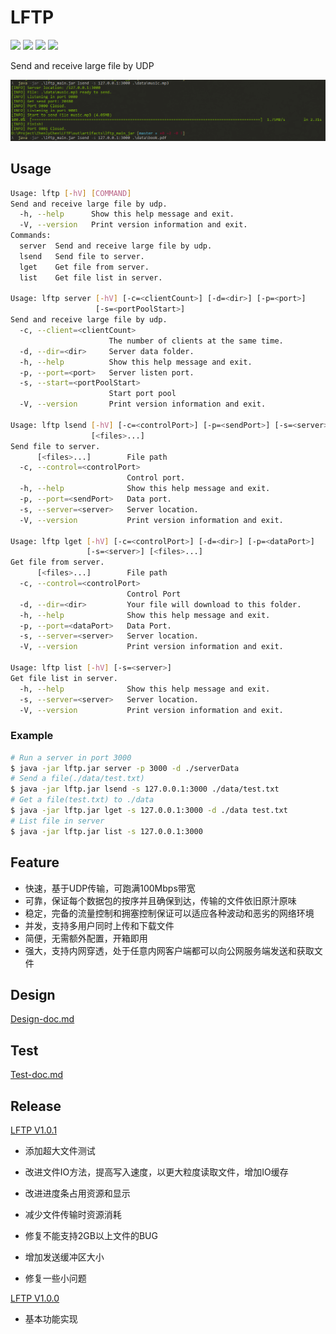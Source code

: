 #  LFTP

![](https://img.shields.io/badge/build-passing-brightgreen.svg?maxAge=2592000) ![](https://img.shields.io/badge/size-258kB-brightyellow.svg?maxAge=2592000) ![](https://img.shields.io/badge/license-Apache%202-lightgray.svg?maxAge=2592000) ![](https://img.shields.io/badge/release-v1.0.1-blue.svg?maxAge=2592000)

Send and receive large file by UDP

![lftp](./docs/Test-doc/large.gif)

## Usage

```bash
Usage: lftp [-hV] [COMMAND]
Send and receive large file by udp.
  -h, --help      Show this help message and exit.
  -V, --version   Print version information and exit.
Commands:
  server  Send and receive large file by udp.
  lsend   Send file to server.
  lget    Get file from server.
  list    Get file list in server.

Usage: lftp server [-hV] [-c=<clientCount>] [-d=<dir>] [-p=<port>]
                   [-s=<portPoolStart>]
Send and receive large file by udp.
  -c, --client=<clientCount>
                      The number of clients at the same time.
  -d, --dir=<dir>     Server data folder.
  -h, --help          Show this help message and exit.
  -p, --port=<port>   Server listen port.
  -s, --start=<portPoolStart>
                      Start port pool
  -V, --version       Print version information and exit.

Usage: lftp lsend [-hV] [-c=<controlPort>] [-p=<sendPort>] [-s=<server>]
                  [<files>...]
Send file to server.
      [<files>...]        File path
  -c, --control=<controlPort>
                          Control port.
  -h, --help              Show this help message and exit.
  -p, --port=<sendPort>   Data port.
  -s, --server=<server>   Server location.
  -V, --version           Print version information and exit.

Usage: lftp lget [-hV] [-c=<controlPort>] [-d=<dir>] [-p=<dataPort>]
                 [-s=<server>] [<files>...]
Get file from server.
      [<files>...]        File path
  -c, --control=<controlPort>
                          Control Port
  -d, --dir=<dir>         Your file will download to this folder.
  -h, --help              Show this help message and exit.
  -p, --port=<dataPort>   Data Port.
  -s, --server=<server>   Server location.
  -V, --version           Print version information and exit.

Usage: lftp list [-hV] [-s=<server>]
Get file list in server.
  -h, --help              Show this help message and exit.
  -s, --server=<server>   Server location.
  -V, --version           Print version information and exit.
```

### Example

```bash
# Run a server in port 3000
$ java -jar lftp.jar server -p 3000 -d ./serverData
# Send a file(./data/test.txt)
$ java -jar lftp.jar lsend -s 127.0.0.1:3000 ./data/test.txt
# Get a file(test.txt) to ./data
$ java -jar lftp.jar lget -s 127.0.0.1:3000 -d ./data test.txt
# List file in server
$ java -jar lftp.jar list -s 127.0.0.1:3000
```

## Feature

- 快速，基于UDP传输，可跑满100Mbps带宽
- 可靠，保证每个数据包的按序并且确保到达，传输的文件依旧原汁原味
- 稳定，完备的流量控制和拥塞控制保证可以适应各种波动和恶劣的网络环境
- 并发，支持多用户同时上传和下载文件
- 简便，无需额外配置，开箱即用
- 强大，支持内网穿透，处于任意内网客户端都可以向公网服务端发送和获取文件

## Design

[Design-doc.md](./docs/Design-doc.md)

## Test

[Test-doc.md](./docs/Test-doc.md)

## Release

[LFTP V1.0.1](https://github.com/ZhenlyChen/LFTP/releases/tag/1.0.1)

- 添加超大文件测试

- 改进文件IO方法，提高写入速度，以更大粒度读取文件，增加IO缓存

- 改进进度条占用资源和显示

- 减少文件传输时资源消耗

- 修复不能支持2GB以上文件的BUG

- 增加发送缓冲区大小

- 修复一些小问题

[LFTP V1.0.0](https://github.com/ZhenlyChen/LFTP/releases/tag/1.0.0)

- 基本功能实现
